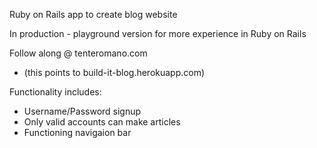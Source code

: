 Ruby on Rails app to create blog website

In production - playground version for more experience in Ruby on Rails

Follow along @ tenteromano.com 
  - (this points to build-it-blog.herokuapp.com)

Functionality includes:
  - Username/Password signup
  - Only valid accounts can make articles
  - Functioning navigaion bar


